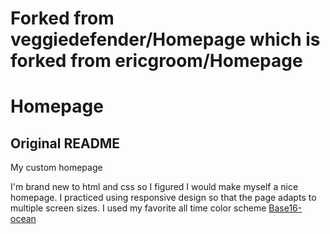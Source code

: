 # Forked from veggiedefender/Homepage which is forked from ericgroom/Homepage


# Homepage
## Original README
My custom homepage


I'm brand new to html and css so I figured I would make myself a nice homepage.
I practiced using responsive design so that the page adapts to multiple screen sizes.
I used my favorite all time color scheme [Base16-ocean](https://github.com/chriskempson/base16)
